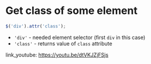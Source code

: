 # Get class of some element

```javascript
$('div').attr('class');
```

- `'div'` - needed element selector (first ```div``` in this case)
- `'class'` - returns value of ```class``` attribute


link_youtube: https://youtu.be/dtVKJZjFSjs
